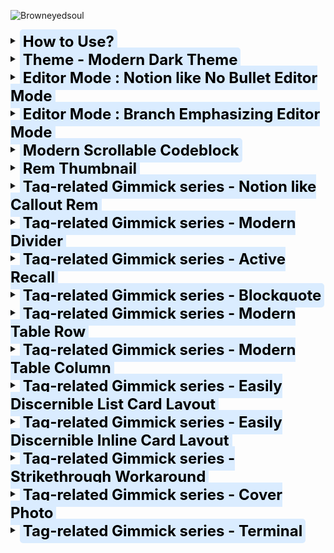 ![Browneyedsoul](https://user-images.githubusercontent.com/56161102/134761779-cd39ce14-3ea5-433f-9a14-d642f52c7e5e.png)





<details> 
    <summary>
		<span style="font-size: 24px; padding: 5px; margin: 20px 0 20px 0; position: relative; top: 5px; color: black; background-color: #DAECFF; font-weight: 700; border-radius: 5px;">
			How to Use?
		</span>
	</summary>
	<br>
	<h3>Please check the <a href="https://forum.remnote.io/t/what-is-custom-css-and-how-do-i-use-it/1231">Custom CSS Tutorial</a> first</h3>
    <div markdown="1"></div> 
</details>

<details> 
    <summary>
		<span style="font-size: 24px; padding: 5px; margin: 20px 0 20px 0; position: relative; top: 5px; color: black; background-color: #DAECFF; font-weight: 700; border-radius: 5px;">
			Theme - Modern Dark Theme
		</span>
	</summary>
	<br>
    <h2>Use case</h2>
	<div>
		<img src="https://raw.githubusercontent.com/browneyedsoul/ImageRepository/main/Modern%20Dark%20Theme.png?token=ANMPGTXQWZX64HU6J6A5LGLBYSH5I">
	</div>
</details>

<details> 
    <summary>
		<span style="font-size: 24px; padding: 5px; margin: 20px 0 20px 0; position: relative; top: 5px; color: black; background-color: #DAECFF; font-weight: 700; border-radius: 5px;">
			Editor Mode : Notion like No Bullet Editor Mode
		</span>
	</summary> 
	<br>
	<h2>What is the purpose of this Snippet?</h2> 
		<ul>
            <li>For those who are thinking that Bullet-based Outliner Editor is way too cluttered with crowded bullet points.</li>
            <li>Combined UX : Block based Notion Editor + Outliner</li>
		</ul>
	<h2>Use case</h2>
		<img src="https://user-images.githubusercontent.com/56161102/146399780-efbefb64-dd60-4878-a7a0-9e84e74ce770.gif">
		<img src="https://user-images.githubusercontent.com/56161102/144811607-55235118-c43c-47f2-8eae-7b2424d4f0db.png"><br>
		<img src="https://user-images.githubusercontent.com/56161102/144810507-83ed2e6a-cb6e-452a-9e26-2eb794e8442e.png">
</details>

<details> 
    <summary>
		<span style="font-size: 24px; padding: 5px; margin: 20px 0 20px 0; position: relative; top: 5px; color: black; background-color: #DAECFF; font-weight: 700; border-radius: 5px;">
			Editor Mode : Branch Emphasizing Editor Mode
		</span>
	</summary>
	<br>
	<h2>What is the purpose of this Snippet?</h2>
    <h2>Use case</h2>
		<img src="https://user-images.githubusercontent.com/56161102/135745657-5daffdc3-6e95-4bc8-9bd3-14619397be0f.png">
</details>

<details> 
    <summary>
		<span style="font-size: 24px; padding: 5px; margin: 20px 0 20px 0; position: relative; top: 5px; color: black; background-color: #DAECFF; font-weight: 700; border-radius: 5px;">
			Modern Scrollable Codeblock
		</span>
	</summary>
	<br>
	<h2>What is the purpose of this Snippet?</h2>
    <h2>Use case</h2>
	<img src ="https://user-images.githubusercontent.com/56161102/138455986-b8fd0d40-7dea-4d25-b14b-d394dd5744cc.png">
</details>

<details> 
    <summary>
		<span style="font-size: 24px; padding: 5px; margin: 20px 0 20px 0; position: relative; top: 5px; color: black; background-color: #DAECFF; font-weight: 700; border-radius: 5px;">
			Rem Thumbnail
		</span>
	</summary>
	<br>
	<h2>What is the purpose of this Snippet?</h2>
    <h2>Use case</h2>
</details>

<details> 
    <summary>
		<span style="font-size: 24px; padding: 5px; margin: 20px 0 20px 0; position: relative; top: 5px; color: black; background-color: #DAECFF; font-weight: 700; border-radius: 5px;">
			Tag-related Gimmick series - Notion like Callout Rem
		</span>
	</summary>
	<br>
	<h2>What is the purpose of this Snippet?</h2>
    <h2>Use case</h2>
	<img src="https://user-images.githubusercontent.com/56161102/133299689-ec0a686b-7377-4871-bf7a-2c49e7e3a62e.gif">
	<br>
	<img src="https://user-images.githubusercontent.com/56161102/129578910-f5bdf063-dc52-400d-97ff-5a327fa00819.png">
</details>

<details> 
    <summary>
		<span style="font-size: 24px; padding: 5px; margin: 20px 0 20px 0; position: relative; top: 5px; color: black; background-color: #DAECFF; font-weight: 700; border-radius: 5px;">
			Tag-related Gimmick series - Modern Divider
		</span>
	</summary>
	<br>
	<h2>What is the purpose of this Snippet?</h2>
    <h2>Use case</h2>
	<img src="https://user-images.githubusercontent.com/56161102/129580147-c0507bcc-a4d1-4522-b48d-d7efdf831e0f.gif">
</details>

<details> 
    <summary>
		<span style="font-size: 24px; padding: 5px; margin: 20px 0 20px 0; position: relative; top: 5px; color: black; background-color: #DAECFF; font-weight: 700; border-radius: 5px;">
			Tag-related Gimmick series - Active Recall
		</span>
	</summary>
	<br>
	<h2>What is the purpose of this Snippet?</h2>
    <h2>Use case</h2>
</details>

<details> 
    <summary>
		<span style="font-size: 24px; padding: 5px; margin: 20px 0 20px 0; position: relative; top: 5px; color: black; background-color: #DAECFF; font-weight: 700; border-radius: 5px;">
			Tag-related Gimmick series - Blockquote
		</span>
	</summary>
	<br>
	<h2>What is the purpose of this Snippet?</h2>
    <h2>Use case</h2>
</details>

<details> 
    <summary>
		<span style="font-size: 24px; padding: 5px; margin: 20px 0 20px 0; position: relative; top: 5px; color: black; background-color: #DAECFF; font-weight: 700; border-radius: 5px;">
			Tag-related Gimmick series - Modern Table Row
		</span>
	</summary>
	<br>
	<h2>What is the purpose of this Snippet?</h2>
    <h2>Use case</h2>
	<img src="https://forum.remnote.io/uploads/default/original/2X/7/7ad718829a7738ca1ad75e0ee35c36494d37c0f9.gif">
	<br>
	<h3>Feature</h3>
	<ul>
		<li>Column Width Adjustment by Tagging to the Title bar</li>
			<img src="https://forum.remnote.io/uploads/default/original/2X/8/8ae892cd66862b9115bbbe74a0a3f1246b8a79e3.gif">
		<li>Hacky Method to Changing Row table to Use Column Table</li>
	</ul>
</details>

<details> 
    <summary>
		<span style="font-size: 24px; padding: 5px; margin: 20px 0 20px 0; position: relative; top: 5px; color: black; background-color: #DAECFF; font-weight: 700; border-radius: 5px;">
			Tag-related Gimmick series - Modern Table Column
		</span>
	</summary>
	<h2>What is the purpose of this Snippet?</h2>
    <h2>Use case</h2>
</details>

<details> 
    <summary>
		<span style="font-size: 24px; padding: 5px; margin: 20px 0 20px 0; position: relative; top: 5px; color: black; background-color: #DAECFF; font-weight: 700; border-radius: 5px;">
			Tag-related Gimmick series - Easily Discernible List Card Layout
		</span>
	</summary>
	<br>
	<h2>What is the purpose of this Snippet?</h2>
    <h2>Use case</h2>
	<img src="https://user-images.githubusercontent.com/56161102/139407710-45d2ba43-d5c0-4314-9719-4676d4b41575.gif">
	<br>
	<div>
		<ul>
			<h2>Before</h2>
			<br><img src="https://user-images.githubusercontent.com/56161102/139383660-5224879e-7245-4e0b-b7b6-c6e1da9156ce.png">
			<h2>After</h2>
			<br><img src="https://user-images.githubusercontent.com/56161102/139383178-ba6c3cef-d5d6-4980-9397-345048a0bc87.png">
			All you need to do is just guess how long the front-side width size is, and then tag to each Answer Part of the Card (each rem Individually)
			<ul>
				<li><span style="font-family: Courier; color: yellow;">w120</span> → Front width 120px</li>
				<li><span style="font-family: Courier; color: yellow;">w150</span> → Front width 150px</li>
				<li><span style="font-family: Courier; color: yellow;">w180</span> → Front width 180px</li>
				<li><span style="font-family: Courier; color: yellow;">w210</span> → Front width 210px</li>
				<li><span style="font-family: Courier; color: yellow;">w240</span> → Front width 240px</li>
				<li><span style="font-family: Courier; color: yellow;">w270</span> → Front width 270px</li>
				<li><span style="font-family: Courier; color: yellow;">w300</span> → Front width 300px</li>
				<li><span style="font-family: Courier; color: yellow;">w330</span> → Front width 330px</li>
				<li><span style="font-family: Courier; color: yellow;">w360</span> → Front width 360px</li>
				<li><span style="font-family: Courier; color: yellow;">w390</span> → Front width 390px</li>
				<li><span style="font-family: Courier; color: yellow;">w420</span> → Front width 420px</li>
				<li><span style="font-family: Courier; color: yellow;">w450</span> → Front width 450px</li>
				<li><span style="font-family: Courier; color: yellow;">w480</span> → Front width 480px</li>
			</ul>
		</ul>
	</div>
</details>

<details> 
    <summary>
		<span style="font-size: 24px; padding: 5px; margin: 20px 0 20px 0; position: relative; top: 5px; color: black; background-color: #DAECFF; font-weight: 700; border-radius: 5px;">
			Tag-related Gimmick series - Easily Discernible Inline Card Layout
		</span>
	</summary>
	<br>
	<h2>What is the purpose of this Snippet?</h2>
    <h2>Use case</h2>
	<div>
		<ul>
			<h2>Before</h2>
			<br><img src="https://user-images.githubusercontent.com/56161102/138023258-357e00c1-8806-4302-8e1f-4bc4d6499b3f.png">
			<h2>After</h2>
			<br><img src="https://user-images.githubusercontent.com/56161102/138023272-01494a0c-9e53-4768-a531-65f62bfcf49e.png">
			<br><img src="https://user-images.githubusercontent.com/56161102/138453737-cc4e4dac-5aff-4ce4-a320-622d4697e7cd.png">
		</ul>
	</div>
</details>

<details> 
    <summary>
		<span style="font-size: 24px; padding: 5px; margin: 20px 0 20px 0; position: relative; top: 5px; color: black; background-color: #DAECFF; font-weight: 700; border-radius: 5px;">
			Tag-related Gimmick series - Strikethrough Workaround
		</span>
	</summary>
	<br>
	<h2>What is the purpose of this Snippet?</h2>
    <h2>Use case</h2>
	<img src="https://user-images.githubusercontent.com/56161102/133104105-d94817c9-0ff9-4fdb-b221-da2d8a5c7d50.png">
</details>

<details> 
    <summary>
		<span style="font-size: 24px; padding: 5px; margin: 20px 0 20px 0; position: relative; top: 5px; color: black; background-color: #DAECFF; font-weight: 700; border-radius: 5px;">
			Tag-related Gimmick series - Cover Photo
		</span>
	</summary>
	<br>
	<h2>What is the purpose of this Snippet?</h2>
    <h2>Use case</h2>
    	<div>
          	<ol>
                <li>Make CSS Template on Custom CSS<br><img src="https://user-images.githubusercontent.com/56161102/129580692-22c7710d-af5c-4939-b44b-a8857493965d.png"></li>
            	<li>Add image url, Name the tag<br><img src="https://user-images.githubusercontent.com/56161102/129580723-950620ac-7077-4cee-9f52-79329713f98a.jpeg"></li>
                <li>Tag to the Rem-title
					<br><img src="https://user-images.githubusercontent.com/56161102/129580757-d230aa8c-537e-4965-8c9d-931862c51e58.jpeg">
					<br><img src="https://user-images.githubusercontent.com/56161102/129580770-bab49a86-f72c-4313-b172-4d3a4e1d383e.jpeg"></li>
                <li>Adjust <span style="font-family: Courier; color: yellow;">background-size</span> on your tastes. 
					<br>➊ background-size: 100% 100%; ➞ Full responsive but the image can be ugly.
					<br>➋ background-size: contain; ➞ Height fixed, Responsive to width but some margins can be made.
					<br>➌ background-size: cover; ➞ I don’t care about the cover image cropped.
					Hope new revamped big update version could be more intuitive. 🙂</li>
            </ol>  
	    </div>
</details>

<details> 
    <summary>
		<span style="font-size: 24px; padding: 5px; margin: 20px 0 20px 0; position: relative; top: 5px; color: black; background-color: #DAECFF; font-weight: 700; border-radius: 5px;">
			Tag-related Gimmick series - Terminal
		</span>
	</summary>
	<br>
	<h2>What is the purpose of this Snippet?</h2>
    <h2>Use case</h2>
	<img src="https://user-images.githubusercontent.com/56161102/131240536-c039347c-3fce-4cc4-a568-048606a4d383.png">
</details>
